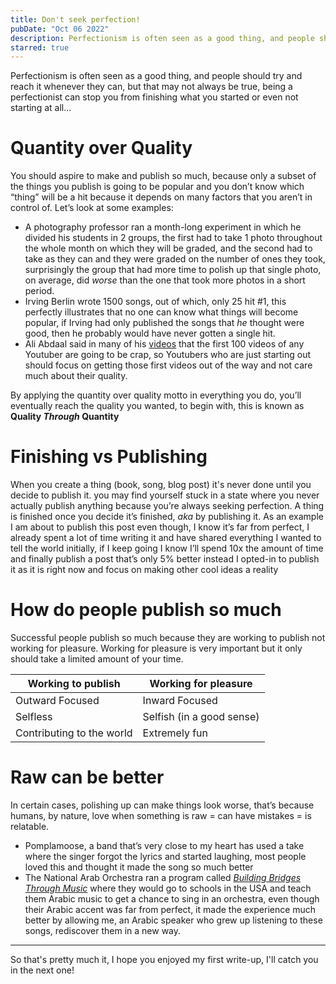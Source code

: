 ```yaml
---
title: Don't seek perfection!
pubDate: "Oct 06 2022"
description: Perfectionism is often seen as a good thing, and people should try and reach it whenever they can, but that may not always be true, being a perfectionist can stop you from finishing what you started or even not start at all..
starred: true
---
```


<span class="leadin">Perfectionism is often seen as a good thing,</span> and people should try and reach it whenever they can, but that may not always be true, being a perfectionist can stop you from finishing what you started or even not starting at all...
# Quantity over Quality

You should aspire to make and publish so much, because only a subset of the things you publish is going to be popular and you don’t know which “thing” will be a hit because it depends on many factors that you aren’t in control of. Let’s look at some examples:

- A photography professor ran a month-long experiment in which he divided his students in 2 groups, the first had to take 1 photo throughout the whole month on which they will be graded, and the second had to take as they can and they were graded on the number of ones they took, surprisingly the group that had more time to polish up that single photo, on average, did _worse_ than the one that took more photos in a short period.
- Irving Berlin wrote 1500 songs, out of which, only 25 hit #1, this perfectly illustrates that no one can know what things will become popular, if Irving had only published the songs that _he_ thought were good, then he probably would have never gotten a single hit.
- Ali Abdaal said in many of his [videos](https://twitter.com/aliabdaal/status/1362144792197611523) that the first 100 videos of any Youtuber are going to be crap, so Youtubers who are just starting out should focus on getting those first videos out of the way and not care much about their quality.

By applying the quantity over quality motto in everything you do, you’ll eventually reach the quality you wanted, to begin with, this is known as **Quality _Through_ Quantity**

# Finishing vs Publishing

When you create a thing (book, song, blog post) it's never done until you decide to publish it. you may find yourself stuck in a state where you never actually publish anything because you’re always seeking perfection. A thing is finished once you decide it’s finished, _aka_ by publishing it.
As an example I am about to publish this post even though, I know it’s far from perfect, I already spent a lot of time writing it and have shared everything I wanted to tell the world initially, if I keep going I know I’ll spend 10x the amount of time and finally publish a post that’s only 5% better instead I opted-in to publish it as it is right now and focus on making other cool ideas a reality

# How do people publish so much

Successful people publish so much because they are working to publish not working for pleasure. Working for pleasure is very important but it only should take a limited amount of your time.

| Working to publish        | Working for pleasure      |
| ------------------------- | ------------------------- |
| Outward Focused           | Inward Focused            |
| Selfless                  | Selfish (in a good sense) |
| Contributing to the world | Extremely fun             |
# Raw can be better

In certain cases, polishing up can make things look worse, that’s because humans, by nature, love when something is raw = can have mistakes = is relatable.

- Pomplamoose, a band that’s very close to my heart has used a take where the singer forgot the lyrics and started laughing, most people loved this and thought it made the song so much better
- The National Arab Orchestra ran a program called _[Building Bridges Through Music](https://www.youtube.com/playlist?list=PLWygykGd2MWhVO-JFk1hgclyMoCv34ktr)_ where they would go to schools in the USA and teach them Arabic music to get a chance to sing in an orchestra, even though their Arabic accent was far from perfect, it made the experience much better by allowing me, an Arabic speaker who grew up listening to these songs, rediscover them in a new way.

---

So that's pretty much it, I hope you enjoyed my first write-up, I'll catch you in the next one!
